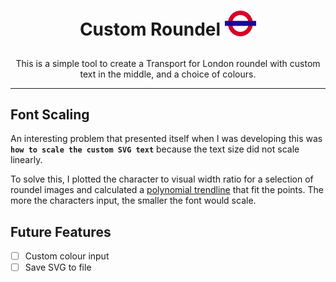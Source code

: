 # <p align="center"> Custom Roundel <img width=10% src="https://github.com/jamiehaywood/customroundel/raw/master/roundel.png?raw=true"> </p>

<p align="center"> This is a simple tool to create a Transport for London roundel with custom text in the middle, and a choice of colours. </p>

---

## Font Scaling
An interesting problem that presented itself when I was developing this was **`how to scale the custom SVG text`** because the text size did not scale linearly.

To solve this, I plotted the character to visual width ratio for a selection of roundel images and calculated a [polynomial trendline](https://en.wikipedia.org/wiki/Polynomial_regression) that fit the points. The more the characters input, the smaller the font would scale.

## Future Features
- [ ] Custom colour input
- [ ] Save SVG to file